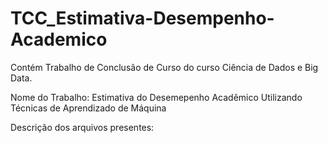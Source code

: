 # TCC_Estimativa-Desempenho-Academico
Contém Trabalho de Conclusão de Curso do curso Ciência de Dados e Big Data.

Nome do Trabalho: Estimativa do Desemepenho Acadêmico Utilizando Técnicas de Aprendizado de Máquina

Descrição dos arquivos presentes:

